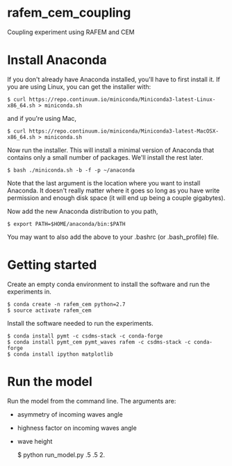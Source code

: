 # rafem_cem_coupling

Coupling experiment using RAFEM and CEM

# Install Anaconda

If you don't already have Anaconda installed, you'll have to first install
it. If you are using Linux, you can get the installer with:

    $ curl https://repo.continuum.io/miniconda/Miniconda3-latest-Linux-x86_64.sh > miniconda.sh

and if you're using Mac,

    $ curl https://repo.continuum.io/miniconda/Miniconda3-latest-MacOSX-x86_64.sh > miniconda.sh

Now run the installer. This will install a minimal version of Anaconda
that contains only a small number of packages. We'll install the rest later.

    $ bash ./miniconda.sh -b -f -p ~/anaconda

Note that the last argument is the location where you want to install
Anaconda. It doesn't really matter where it goes so long as you have
write permission and enough disk space (it will end up being a couple
gigabytes).

Now add the new Anaconda distribution to you path,

    $ export PATH=$HOME/anaconda/bin:$PATH

You may want to also add the above to your .bashrc (or .bash_profile)
file.

# Getting started

Create an empty conda environment to install the software and run
the experiments in.

    $ conda create -n rafem_cem python=2.7
    $ source activate rafem_cem

Install the software needed to run the experiments.

    $ conda install pymt -c csdms-stack -c conda-forge
    $ conda install pymt_cem pymt_waves rafem -c csdms-stack -c conda-forge
    $ conda install ipython matplotlib

# Run the model

Run the model from the command line. The arguments are:
* asymmetry of incoming waves angle
* highness factor on incoming waves angle
* wave height

    $ python run_model.py .5 .5 2.
